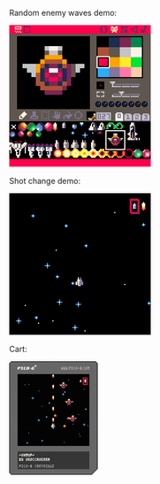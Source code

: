 Random enemy waves demo:

![enemy demo](images/shmup_4.gif?raw=true)

Shot change demo:

![shot change demo](images/shmup_2.gif?raw=true)

Cart:

![cart](carts/shmup.p8.png)
